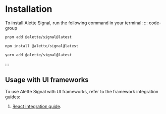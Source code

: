 # Installation
To install Alette Signal, run the following command
in your terminal:
::: code-group
```sh [pnpm]
pnpm add @alette/signal@latest
```

```sh [npm]
npm install @alette/signal@latest
```

```sh [yarn]
yarn add @alette/signal@latest
```
:::

## Usage with UI frameworks
To use Alette Signal with UI frameworks,
refer to the framework integration guides:
1. [React integration guide](../integrations/react-integration.md).